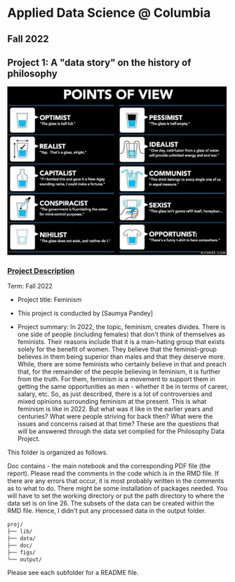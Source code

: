 # Applied Data Science @ Columbia
## Fall 2022
## Project 1: A "data story" on the history of philosophy 

<img src="figs/100126-the-glass.jpeg" width="500">

### [Project Description](doc/)

Term: Fall 2022

+ Project title: Feminism
+ This project is conducted by [Saumya Pandey]

+ Project summary: In 2022, the topic, feminism, creates divides. There is one side of people (including females) that don't think of themselves as feminists. Their reasons include that it is a man-hating group that exists solely for the benefit of women. They believe that the feminist-group believes in them being superior than males and that they deserve more. While, there are some feminists who certainly believe in that and preach that, for the remainder of the people believing in feminism, it is further from the truth. For them, feminism is a movement to support them in getting the same opportunities as men - whether it be in terms of career, salary, etc. So, as just described, there is a lot of controversies and mixed opinions surrounding feminism at the present. This is what feminism is like in 2022. But what was it like in the earlier years and centuries? What were people striving for back then? What were the issues and concerns raised at that time? These are the questions that will be answered through the data set compiled for the Philosophy Data Project.

This folder is organized as follows.

Doc contains - the main notebook and the corresponding PDF file (the report). Please read the comments in the code which is in the RMD file. If there are any errors that occur, it is most probably written in the comments as to what to do. There might be some installation of packages needed. You will have to set the working directory or put the path directory to where the data set is on line 26. The subsets of the data can be created within the RMD file. Hence, I didn't put any processed data in the output folder.


```
proj/
├── lib/
├── data/
├── doc/
├── figs/
└── output/
```

Please see each subfolder for a README file.
